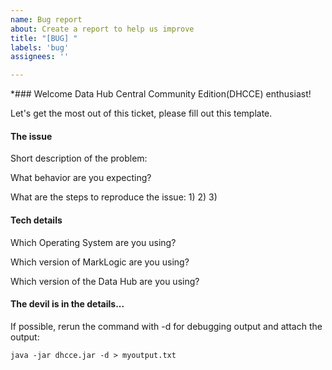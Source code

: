 ```yaml
---
name: Bug report
about: Create a report to help us improve
title: "[BUG] "
labels: 'bug'
assignees: ''

---
```


*### Welcome Data Hub Central Community Edition(DHCCE) enthusiast!

Let's get the most out of this ticket, please fill out this template.

#### The issue

Short description of the problem:

What behavior are you expecting?

What are the steps to reproduce the issue:
1)
2)
3)

#### Tech details

Which Operating System are you using?

Which version of MarkLogic are you using?

Which version of the Data Hub are you using?

#### The devil is in the details...

If possible, rerun the command with -d for debugging output and attach the output:

  `java -jar dhcce.jar -d > myoutput.txt`
